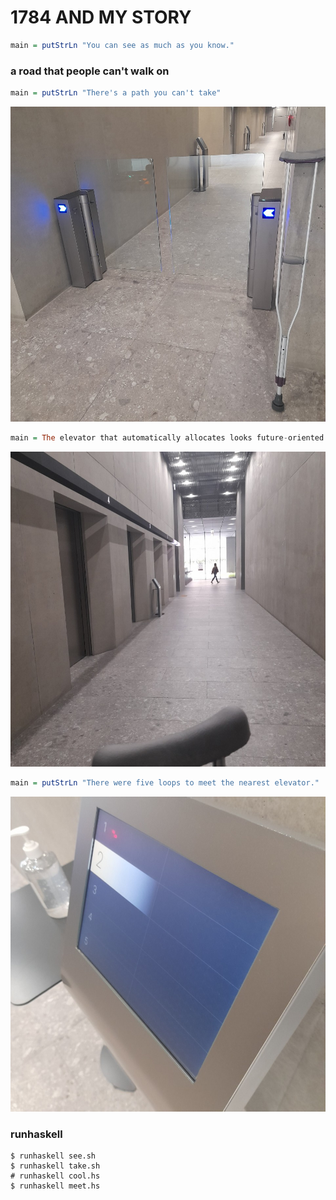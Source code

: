 # 1784 AND MY STORY
``` haskell
main = putStrLn "You can see as much as you know."
```

### a road that people can't walk on
``` haskell
main = putStrLn "There's a path you can't take"
```
![1784-take](../../../images/1784/1784-1.jpeg)

``` haskell
main = The elevator that automatically allocates looks future-oriented and cool. But I am slow"
```
![1784-cool](../../../images/1784/1784-2.jpeg)

``` haskell
main = putStrLn "There were five loops to meet the nearest elevator."
```
![1784-meet](../../../images/1784/1784-3.jpeg)

### runhaskell
```
$ runhaskell see.sh
$ runhaskell take.sh
# runhaskell cool.hs
$ runhaskell meet.hs
```